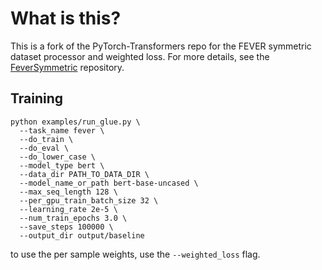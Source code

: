 # What is this?
This is a fork of the PyTorch-Transformers repo for the FEVER symmetric dataset processor and weighted loss.
For more details, see the [FeverSymmetric](https://github.com/TalSchuster/FeverSymmetric) repository.

## Training

```
python examples/run_glue.py \
  --task_name fever \
  --do_train \
  --do_eval \
  --do_lower_case \
  --model_type bert \
  --data_dir PATH_TO_DATA_DIR \
  --model_name_or_path bert-base-uncased \
  --max_seq_length 128 \
  --per_gpu_train_batch_size 32 \
  --learning_rate 2e-5 \
  --num_train_epochs 3.0 \
  --save_steps 100000 \
  --output_dir output/baseline
```

to use the per sample weights, use the `--weighted_loss` flag.
